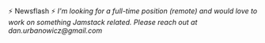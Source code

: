 ⚡ Newsflash ⚡
_I'm looking for a full-time position (remote) and would love to work on something Jamstack related. Please reach out at dan.urbanowicz@gmail.com_
